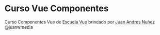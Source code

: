 # Curso Vue Componentes

Curso Componentes Vue de [Escuela Vue](https://escuelavue.es/) brindado por [Juan Andres Nuñez](https://wmedia.es/) @juanwmedia 
